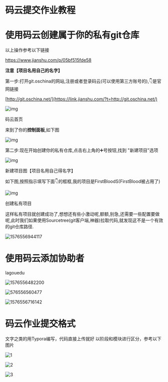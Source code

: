 

# 码云提交作业教程

# 使用码云创建属于你的私有git仓库

 以上操作参考以下链接

<https://www.jianshu.com/p/05bf515fde58> 

**注意【项目名用自己的名字】**



第一步:打开git.oschina的网站,注册或者登录码云(可以使用第三方账号的),👇是官网链接

[http://git.oschina.net/](https://link.jianshu.com/?t=http://git.oschina.net/)

![img](https://github.com/lagouedu/Basic-document/blob/master/img-folder/%E7%A0%81%E4%BA%91%E4%BD%9C%E4%B8%9A%E6%8F%90%E4%BA%A4/1576556823807.png)

码云首页

来到了你的**控制面板**,如下图

![img](https://github.com/lagouedu/Basic-document/blob/master/img-folder/%E7%A0%81%E4%BA%91%E4%BD%9C%E4%B8%9A%E6%8F%90%E4%BA%A4/1576556844197.png)

第二步:现在开始创建你的私有仓库,点击右上角的➕号按钮,找到 "新建项目"选项

![img](https://github.com/lagouedu/Basic-document/blob/master/img-folder/%E7%A0%81%E4%BA%91%E4%BD%9C%E4%B8%9A%E6%8F%90%E4%BA%A4/1576556861923.png)

新建项目图【项目名用自己得名字】

如下图,按照指示填写下面👇的框框,我的项目是FirstBloodS(FirstBlood被占用了)

![img](https://github.com/lagouedu/Basic-document/blob/master/img-folder/%E7%A0%81%E4%BA%91%E4%BD%9C%E4%B8%9A%E6%8F%90%E4%BA%A4/1576556919271.png)

创建私有项目

这样私有项目就创建成功了,想想还有些小激动呢,额额,别急,还需要一些配置要做呢,此时我们如果使用Sourcetree(git客户端,神器)拉取代码,就发现这不是一个有效的git仓库路径.

![1576556944117](https://github.com/lagouedu/Basic-document/blob/master/img-folder/%E7%A0%81%E4%BA%91%E4%BD%9C%E4%B8%9A%E6%8F%90%E4%BA%A4/1576556944117.png)



#  使用码云添加协助者

lagouedu



![1576556482200](https://github.com/lagouedu/Basic-document/blob/master/img-folder/%E7%A0%81%E4%BA%91%E4%BD%9C%E4%B8%9A%E6%8F%90%E4%BA%A4/1576556482200.png)



![576556560477](https://github.com/lagouedu/Basic-document/blob/master/img-folder/%E7%A0%81%E4%BA%91%E4%BD%9C%E4%B8%9A%E6%8F%90%E4%BA%A4/1576556560477.png)



![1576556716142](https://github.com/lagouedu/Basic-document/blob/master/img-folder/%E7%A0%81%E4%BA%91%E4%BD%9C%E4%B8%9A%E6%8F%90%E4%BA%A4/1576556716142.png)

# 码云作业提交格式

   文字之类的用Typora编写，代码直接上传就好
   以阶段和模块进行区分，参考以下图片

![1](https://github.com/lagouedu/Basic-document/blob/master/img-folder/%E7%A0%81%E4%BA%91%E4%BD%9C%E4%B8%9A%E6%8F%90%E4%BA%A4/1.jpg)

![2](https://github.com/lagouedu/Basic-document/blob/master/img-folder/%E7%A0%81%E4%BA%91%E4%BD%9C%E4%B8%9A%E6%8F%90%E4%BA%A4/2.jpg)

![3](https://github.com/lagouedu/Basic-document/blob/master/img-folder/%E7%A0%81%E4%BA%91%E4%BD%9C%E4%B8%9A%E6%8F%90%E4%BA%A4/3.jpg)